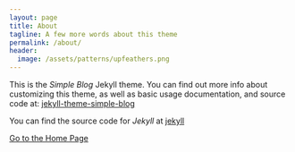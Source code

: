 ```yaml
---
layout: page
title: About
tagline: A few more words about this theme
permalink: /about/
header:
  image: /assets/patterns/upfeathers.png
---
```


This is the _Simple Blog_ Jekyll theme. You can find out more info about customizing this theme, as well as basic usage documentation, and source code at: [jekyll-theme-simple-blog](https://github.com/lorepirri/jekyll-theme-simple-blog)

You can find the source code for _Jekyll_ at [jekyll](https://github.com/jekyll/jekyll)


[Go to the Home Page](./)
